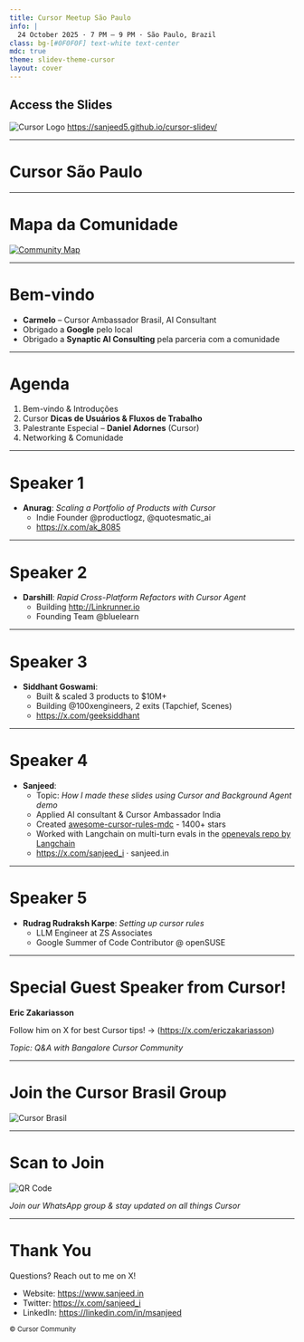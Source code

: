 ```yaml
---
title: Cursor Meetup São Paulo
info: |
  24 October 2025 · 7 PM – 9 PM · São Paulo, Brazil
class: bg-[#0F0F0F] text-white text-center
mdc: true
theme: slidev-theme-cursor
layout: cover
---
```

<div class="flex flex-col items-center gap-4">
  <h2 class="text-2xl font-bold">Access the Slides</h2>
  <img src="./assets/slides_qr.png" alt="Cursor Logo" class="mx-auto" />
  <a href="https://sanjeed5.github.io/cursor-slidev/" class="text-lg hover:underline">https://sanjeed5.github.io/cursor-slidev/</a>
</div>

---

<GlowBackground>
  <h1 class="text-6xl md:text-8xl font-bold tracking-tight text-white">Cursor São Paulo</h1>
</GlowBackground>

---

# Mapa da Comunidade

<a href="https://lu.ma/cursorcommunity/map" target="_blank">
  <img src="./assets/map.png" alt="Community Map" class="mx-auto my-auto" />
</a>

---

# Bem-vindo

- **Carmelo** – Cursor Ambassador Brasil, AI Consultant
- Obrigado a **Google** pelo local  
- Obrigado a **Synaptic AI Consulting** pela parceria com a comunidade

---

# Agenda

1. Bem-vindo & Introduções  
2. Cursor **Dicas de Usuários & Fluxos de Trabalho**  
3. Palestrante Especial – **Daniel Adornes** (Cursor)  
4. Networking & Comunidade  

---

# Speaker 1

- **Anurag**: _Scaling a Portfolio of Products with Cursor_
  - Indie Founder @productlogz, @quotesmatic_ai
  - https://x.com/ak_8085

---

# Speaker 2

- **Darshill**: _Rapid Cross-Platform Refactors with Cursor Agent_
  - Building http://Linkrunner.io
  - Founding Team @bluelearn

---

# Speaker 3

- **Siddhant Goswami**:
  - Built & scaled 3 products to $10M+
  - Building @100xengineers, 2 exits (Tapchief, Scenes)
  - https://x.com/geeksiddhant

---

# Speaker 4

- **Sanjeed**:
  - Topic: _How I made these slides using Cursor and Background Agent demo_
  - Applied AI consultant & Cursor Ambassador India
  - Created [awesome-cursor-rules-mdc](https://github.com/sanjeed5/awesome-cursor-rules-mdc) - 1400+ stars
  - Worked with Langchain on multi-turn evals in the [openevals repo by Langchain](https://github.com/langchain-ai/openevals?tab=readme-ov-file#acknowledgements)
  - https://x.com/sanjeed_i · sanjeed.in

---

# Speaker 5

- **Rudrag Rudraksh Karpe**: _Setting up cursor rules_
  - LLM Engineer at ZS Associates
  - Google Summer of Code Contributor @ openSUSE

---

# Special Guest Speaker from Cursor!

**Eric Zakariasson**  

Follow him on X for best Cursor tips! -> (<https://x.com/ericzakariasson>)

_Topic: Q&A with Bangalore Cursor Community_

---

# Join the Cursor Brasil Group

<div class="flex items-center justify-center h-full">
<img src="./assets/cursor_brasil.png" alt="Cursor Brasil" class="w-96" />
</div>

---

# Scan to Join

<div class="flex items-center justify-center h-full">
<img src="./assets/cursor_india_qr.jpeg" alt="QR Code" class="w-64" />
</div>

_Join our WhatsApp group & stay updated on all things Cursor_

---

# Thank You
Questions? Reach out to me on X!

- Website: <https://www.sanjeed.in>
- Twitter: <https://x.com/sanjeed_i>
- LinkedIn: <https://linkedin.com/in/msanjeed>

<small>© Cursor Community</small> 
